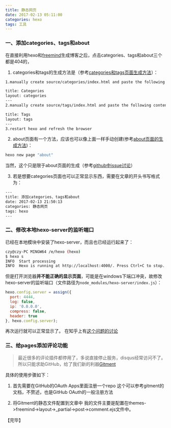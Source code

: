 ```yaml
---
title: 静态网页
date: 2017-02-13 05:11:00
categories: hexo
tags: 工具
---
```


### 一、添加categories、tags和about
在直接利用hexo和[freemind](https://github.com/wzpan/hexo-theme-freemind)生成博客之后，点击categories、tags和about三个都是404的，

1. categories和tags的生成方法是（参考[categories和tags页面生成方法](https://github.com/wzpan/hexo-theme-freemind/issues/16)）：
```bash
1.manually create source/categories/index.html and paste the following contents：

title: Categories
layout: categories
---
2.manually create source/tags/index.html and paste the following contents：

title: Tags
layout: tags
---
3.restart hexo and refresh the browser
```
<!--more-->
2. about页面有一个方法，应该也可以像上面一样手动创建(参考[about页面的生成方法](https://segmentfault.com/q/1010000000618915/a-1020000000752865))：
```bash
hexo new page "about"
```
当然，这个只是限于about页面的生成（参考[github中issue讨论](issue:https://github.com/wzpan/hexo-theme-freemind/issues/24)）

3. 若是想要categories页面也可以正常显示东西，需要在文章的开头书写格式为：
```bash
---
title: 添加categories、tags和about
date: 2017-02-13 21:50:13
categories: 静态网页
tags: hexo
---
```

### 二、修改本地hexo-server的监听端口

已经在本地模块中安装了hexo-server，而且也已经运行起来了：
```bash
czy@czy-PC MINGW64 /e/hexo (hexo)
$ hexo s
INFO  Start processing
INFO  Hexo is running at http://localhost:4000/. Press Ctrl+C to stop.
```
但是打开浏览器**并不能正确的显示页面**，可能是在windows下端口冲突，故修改hexo-server的监听端口（文件路径为`node_modules/hexo-server/index.js`）：

```javascript
hexo.config.server = assign({
  port: 4444,
  log: false,
  ip: '0.0.0.0',
  compress: false,
  header: true
}, hexo.config.server);
```
再次运行就可以正常显示了。
在知乎上有[这个问题的讨论](https://www.zhihu.com/question/28847824)

### 三、给pages添加评论功能
> 最近很多的评论插件都停用了，多说直接停止服务，disqus经常访问不了。所以只能求助GitHub，给了我们新的利器[Gitment](https://github.com/imsun/gitment)

具体的使用步骤如下：

1. 首先需要在GitHub的OAuth Apps里面注册一个repo
这个可以参考gitment的文档，不赘述，也是GitHub OAuth的一般注册方法

2. 将Gitment的静态文件配置到文章中
我的文件主要是配置在themes->freemind->layout->_partial->post->comment.ejs文件中。

【完毕】